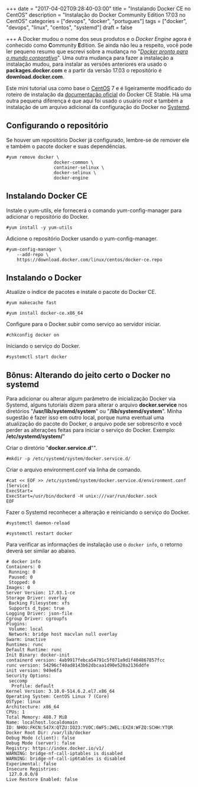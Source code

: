 +++
date = "2017-04-02T09:28:40-03:00"
title = "Instalando Docker CE no CentOS"
description = "Instalação do Docker Community Edition 17.03 no CentOS"
categories = ["devops", "docker", "portugues"]
tags = ["docker", "devops", "linux", "centos", "systemd"]
draft = false

+++
A Docker mudou o nome dos seus produtos e o *Docker Engine* agora é conhecido como **C**ommunity **E**dition. Se ainda não leu a respeito, você pode ler pequeno resumo que escrevi sobre a mudança no "*[Docker pronto para o mundo corporativo](https://www.fernandoike.com.br/2017/03/30/docker-pronto-para-o-mundo-corporativo/)*". Uma outra mudança para fazer a instalação a instalação mudou, para instalar as versões anteriores era usado o **packages.docker.com** e a partir da versão 17.03 o repositório é **download.docker.com**.

Este mini tutorial usa como base o [CentOS](https://www.centos.org) 7 e é ligeiramente modificado do roteiro de instalação da [documentação oficial](https://docs.docker.com/engine/installation/linux/centos/) do Docker CE Stable. Há uma outra pequena diferença é que aqui foi usado o usuário *root* e também a instalação de um arquivo adicional da configuração do Docker no [Systemd](https://www.freedesktop.org/wiki/Software/systemd/).

## Configurando o repositório

Se houver um repositório Docker já configurado, lembre-se de remover ele e também o pacote docker e suas dependências.
```
#yum remove docker \
                  docker-common \
                  container-selinux \
                  docker-selinux \
                  docker-engine
```

## Instalando Docker CE

Instale o yum-utils, ele fornecerá o comando yum-config-manager para adicionar o repositório do Docker.
```
#yum install -y yum-utils
```

Adicione o repositório Docker usando o yum-config-manager.
```
#yum-config-manager \
    --add-repo \
    https://download.docker.com/linux/centos/docker-ce.repo
```

## Instalando o Docker

Atualize o índice de pacotes e instale o pacote do Docker CE.
```
#yum makecache fast

#yum install docker-ce.x86_64
```

Configure para o Docker subir como serviço ao servidor iniciar.
```
#chkconfig docker on
```

Iniciando o serviço do Docker.
```
#systemctl start docker
```

## Bônus: Alterando do jeito certo o Docker no systemd

Para adicionar ou alterar algum parâmetro de inicialização Docker via Systemd, alguns tutoriais dizem para alterar o arquivo **docker.service** nos diretórios "**/usr/lib/systemd/system**" ou "**/lib/systemd/system**". Minha sugestão é fazer isso em outro local, porque numa eventual uma atualização do pacote do Docker, o arquivo pode ser sobrescrito e você perder as alterações feitas para iniciar o serviço do Docker. Exemplo: **/etc/systemd/system/**"

Criar o diretório "**docker.service.d**"".
```
#mkdir -p /etc/systemd/system/docker.service.d/
```

Criar o arquivo environment.conf via linha de comando.
```
#cat << EOF >> /etc/systemd/system/docker.service.d/environment.conf
[Service]
ExecStart=
ExecStart=/usr/bin/dockerd -H unix:///var/run/docker.sock
EOF
```

Fazer o Systemd reconhecer a alteração e reiniciando o serviço do Docker.
```
#systemctl daemon-reload

#systemctl restart docker
```

Para verificar as informações de instalação use o ```docker info```, o retorno deverá ser similar ao abaixo.
```
# docker info
Containers: 0
 Running: 0
 Paused: 0
 Stopped: 0
Images: 0
Server Version: 17.03.1-ce
Storage Driver: overlay
 Backing Filesystem: xfs
 Supports d_type: true
Logging Driver: json-file
Cgroup Driver: cgroupfs
Plugins:
 Volume: local
 Network: bridge host macvlan null overlay
Swarm: inactive
Runtimes: runc
Default Runtime: runc
Init Binary: docker-init
containerd version: 4ab9917febca54791c5f071a9d1f404867857fcc
runc version: 54296cf40ad8143b62dbcaa1d90e520a2136ddfe
init version: 949e6fa
Security Options:
 seccomp
  Profile: default
Kernel Version: 3.10.0-514.6.2.el7.x86_64
Operating System: CentOS Linux 7 (Core)
OSType: linux
Architecture: x86_64
CPUs: 1
Total Memory: 488.7 MiB
Name: localhost.localdomain
ID: NHOU:FKCN:547X:QTZU:IO23:YVOC:6WF5:2WEL:EXZ4:WFZQ:SCHH:YTQR
Docker Root Dir: /var/lib/docker
Debug Mode (client): false
Debug Mode (server): false
Registry: https://index.docker.io/v1/
WARNING: bridge-nf-call-iptables is disabled
WARNING: bridge-nf-call-ip6tables is disabled
Experimental: false
Insecure Registries:
 127.0.0.0/8
Live Restore Enabled: false
```
